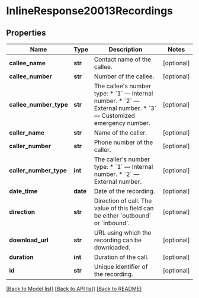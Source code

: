 # InlineResponse20013Recordings

## Properties
Name | Type | Description | Notes
------------ | ------------- | ------------- | -------------
**callee_name** | **str** | Contact name of the callee. | [optional] 
**callee_number** | **str** | Number of the callee. | [optional] 
**callee_number_type** | **str** | The callee&#x27;s number type:  * &#x60;1&#x60; — Internal number.  * &#x60;2&#x60; — External number. * &#x60;3&#x60; — Customized emergency number. | [optional] 
**caller_name** | **str** | Name of the caller. | [optional] 
**caller_number** | **str** | Phone number of the caller. | [optional] 
**caller_number_type** | **int** | The caller&#x27;s number type:  * &#x60;1&#x60; — Internal number.  * &#x60;2&#x60; — External number. | [optional] 
**date_time** | **date** | Date of the recording. | [optional] 
**direction** | **str** | Direction of call. The value of this field can be either &#x60;outbound&#x60; or &#x60;inbound&#x60;. | [optional] 
**download_url** | **str** | URL using which the recording can be downloaded. | [optional] 
**duration** | **int** | Duration of the call. | [optional] 
**id** | **str** | Unique identifier of the recording. | [optional] 

[[Back to Model list]](../README.md#documentation-for-models) [[Back to API list]](../README.md#documentation-for-api-endpoints) [[Back to README]](../README.md)

